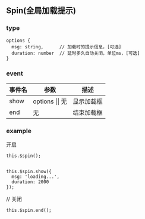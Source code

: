 ## Spin(全局加载提示)

### type
```
options {
  msg: string,      // 加载时的提示信息，[可选]
  duration: number  // 延时多久自动关闭，单位ms，[可选]
}
```
### event

| 事件名 | 参数 | 描述         |
| ------ | ---- | ------------ |
| show | options \|\| 无   | 显示加载框  |
| end | 无    | 结束加载框  |

### example

开启
```
this.$spin();


this.$spin.show({
  msg: 'loading...',
  duration: 2000
});
```

// 关闭
```
this.$spin.end();
```
